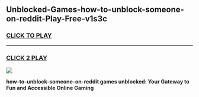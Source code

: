 
## Unblocked-Games-how-to-unblock-someone-on-reddit-Play-Free-v1s3c
<h3>
<a href="https://premium76.site?title=how-to-unblock-someone-on-reddit&ref=23A">CLICK TO PLAY</a></h3>
<hr>

<h3>
<a href="https://premium76.site?title=how-to-unblock-someone-on-reddit&ref=23A">CLICK 2 PLAY</a>
  
</h3>

<a href="https://premium76.site?title=how-to-unblock-someone-on-reddit&ref=23A"><img src="https://clearcache.store/games.png"></a>


**how-to-unblock-someone-on-reddit games unblocked: Your Gateway to Fun and Accessible Online Gaming**

